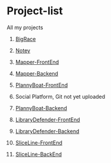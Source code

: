 # Project-list
All my projects


1.  [BigRace](https://github.com/davidka7/Big-Race)


1.  [Notey](https://github.com/davidka7/mod-project2)


1.  [Mapper-FrontEnd](https://github.com/davidka7/final-react-front-end)


1.  [Mapper-Backend](https://github.com/davidka7/final-rails-back-end)


1.  [PlannyBoat-FrontEnd](https://github.com/davidka7/knd-react)


1. Social Platform, Git not yet uploaded


1.  [PlannyBoat-Backend](https://github.com/davidka7/knd-backend-ruby)


1.  [LibraryDefender-FrontEnd](https://github.com/davidka7/library_defender_js)


1.  [LibraryDefender-Backend](https://github.com/davidka7/library_defender)


1.  [SliceLine-FrontEnd](https://github.com/davidka7/SliceLine_Frontend)


1.  [SliceLine-BackEnd](https://github.com/davidka7/SliceLine_Backend)

